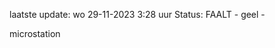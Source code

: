 laatste update: 
wo 29-11-2023  3:28   uur 
Status: FAALT - geel - 
<div class="service Y">microstation</div>